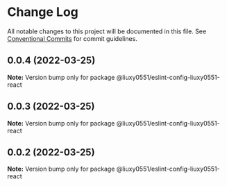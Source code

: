 # Change Log

All notable changes to this project will be documented in this file.
See [Conventional Commits](https://conventionalcommits.org) for commit guidelines.

## 0.0.4 (2022-03-25)

**Note:** Version bump only for package @liuxy0551/eslint-config-liuxy0551-react





## 0.0.3 (2022-03-25)

**Note:** Version bump only for package @liuxy0551/eslint-config-liuxy0551-react





## 0.0.2 (2022-03-25)

**Note:** Version bump only for package @liuxy0551/eslint-config-liuxy0551-react
